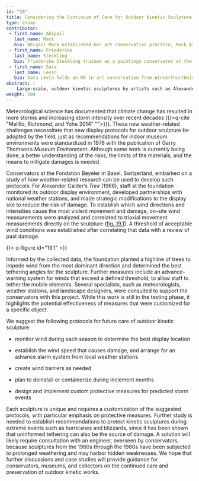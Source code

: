 ```yaml
---
id: "19"
title: Considering the Continuum of Care for Outdoor Kinetic Sculpture
type: essay
contributor:
 - first_name: Abigail
   last_name: Mack
   bio: Abigail Mack established her art conservation practice, Mack Art Conservation, in 2007 in New York’s Hudson Valley. She focuses on modern and contemporary art, with a specific interest in large-scale and monumental sculpture. Mack holds a BFA and an MA in art conservation from SUNY Buffalo State College. Mack is a contract conservator for the Getty Conservation Institute’s Outdoor Painted Sculpture Project.
 - first_name: Friederike
   last_name: Steckling
   bio: Friederike Steckling trained as a paintings conservator at the Conservation Center of New York University, where she received a Certificate of Advanced Study in Conservation and an MA in art history. She has been conservator at the Fondation Beyeler in Basel, Switzerland, since 2001, where she helped establish the conservation department. Steckling is responsible for the care of the classical modern collection and for conservation projects on works in various media.
 - first_name: Sara
   last_name: Levin
   bio: Sara Levin holds an MS in art conservation from Winterthur/University of Delaware. She is assistant objects conservator at Mack Art Conservation (New York), where she works on a range of modern and contemporary objects and sculpture. She is also a project objects conservator at the Brooklyn Museum in New York City and has worked at the Metropolitan Museum of Art, New York, and the Getty Villa.
abstract: |
    Large-scale, outdoor kinetic sculptures by artists such as Alexander Calder, George Rickey, and Pol Bury face new and formidable challenges from the effects of global climate change. Although the sculptures are well engineered, and many have been on continuous outdoor display for decades, more powerful and frequent storms brought about by climate change are creating both catastrophic and small-scale damage as well as increasing the overall rate of wear. Protocols need to be developed and implemented to address this rising threat. Innovative site-specific analysis and the implementation of protections by the Fondation Beyeler for Calder’s *Tree* (1966) present a possible model for long-term outdoor display of similar kinetic objects.
weight: 504
---
```


Meteorological science has documented that climate change has resulted in more storms and increasing storm intensity over recent decades ({{<q-cite "Melillo, Richmond, and Yohe 2014" "">}}). These new weather-related challenges necessitate that new display protocols for outdoor sculpture be adopted by the field, just as recommendations for indoor museum environments were standardized in 1978 with the publication of Garry Thomson’s *Museum Environment*. Although some work is currently being done, a better understanding of the risks, the limits of the materials, and the means to mitigate damages is needed.

Conservators at the Fondation Beyeler in Basel, Switzerland, embarked on a study of how weather-related research can be used to develop such protocols. For Alexander Calder’s *Tree* (1966), staff at the foundation monitored its outdoor display environment, developed partnerships with national weather stations, and made strategic modifications to the display site to reduce the risk of damage. To establish which wind directions and intensities cause the most violent movement and damage, on-site wind measurements were analyzed and correlated to triaxial movement measurements directly on the sculpture ([fig. 19.1](#19.1)). A threshold of acceptable wind conditions was established after correlating that data with a review of past damage.

{{< q-figure id="19.1" >}}

Informed by the collected data, the foundation planted a highline of trees to impede wind from the most dominant direction and determined the best tethering angles for the sculpture. Further measures include an advance-warning system for winds that exceed a defined threshold, to allow staff to tether the mobile elements. Several specialists, such as meteorologists, weather stations, and landscape designers, were consulted to support the conservators with this project. While this work is still in the testing phase, it highlights the potential effectiveness of measures that were customized for a specific object.

We suggest the following protocols for future care of outdoor kinetic sculpture:

-   monitor wind during each season to determine the best display location

-   establish the wind speed that causes damage, and arrange for an advance alarm system from local weather stations

-   create wind barriers as needed

-   plan to deinstall or containerize during inclement months

-   design and implement custom protective measures for predicted storm events

Each sculpture is unique and requires a customization of the suggested protocols, with particular emphasis on protective measures. Further study is needed to establish recommendations to protect kinetic sculptures during extreme events such as hurricanes and blizzards, since it has been shown that uninformed tethering can also be the source of damage. A solution will likely require consultation with an engineer, overseen by conservators, because sculptures from the 1960s through the 1980s have been subjected to prolonged weathering and may harbor hidden weaknesses. We hope that further discussions and case studies will provide guidance for conservators, museums, and collectors on the continued care and preservation of outdoor kinetic works.
